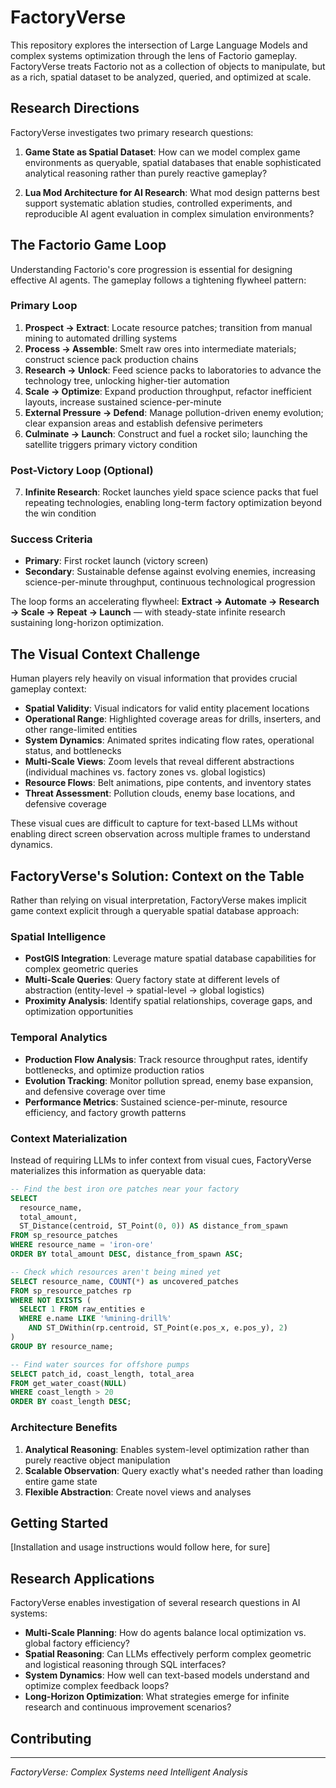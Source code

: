# FactoryVerse

This repository explores the intersection of Large Language Models and complex systems optimization through the lens of Factorio gameplay. FactoryVerse treats Factorio not as a collection of objects to manipulate, but as a rich, spatial dataset to be analyzed, queried, and optimized at scale.

## Research Directions

FactoryVerse investigates two primary research questions:

1. **Game State as Spatial Dataset**: How can we model complex game environments as queryable, spatial databases that enable sophisticated analytical reasoning rather than purely reactive gameplay?

2. **Lua Mod Architecture for AI Research**: What mod design patterns best support systematic ablation studies, controlled experiments, and reproducible AI agent evaluation in complex simulation environments?

## The Factorio Game Loop

Understanding Factorio's core progression is essential for designing effective AI agents. The gameplay follows a tightening flywheel pattern:

### Primary Loop
1. **Prospect → Extract**: Locate resource patches; transition from manual mining to automated drilling systems
2. **Process → Assemble**: Smelt raw ores into intermediate materials; construct science pack production chains
3. **Research → Unlock**: Feed science packs to laboratories to advance the technology tree, unlocking higher-tier automation
4. **Scale → Optimize**: Expand production throughput, refactor inefficient layouts, increase sustained science-per-minute
5. **External Pressure → Defend**: Manage pollution-driven enemy evolution; clear expansion areas and establish defensive perimeters
6. **Culminate → Launch**: Construct and fuel a rocket silo; launching the satellite triggers primary victory condition

### Post-Victory Loop (Optional)
7. **Infinite Research**: Rocket launches yield space science packs that fuel repeating technologies, enabling long-term factory optimization beyond the win condition

### Success Criteria
- **Primary**: First rocket launch (victory screen)
- **Secondary**: Sustainable defense against evolving enemies, increasing science-per-minute throughput, continuous technological progression

The loop forms an accelerating flywheel: **Extract → Automate → Research → Scale → Repeat → Launch** — with steady-state infinite research sustaining long-horizon optimization.

## The Visual Context Challenge

Human players rely heavily on visual information that provides crucial gameplay context:

- **Spatial Validity**: Visual indicators for valid entity placement locations
- **Operational Range**: Highlighted coverage areas for drills, inserters, and other range-limited entities  
- **System Dynamics**: Animated sprites indicating flow rates, operational status, and bottlenecks
- **Multi-Scale Views**: Zoom levels that reveal different abstractions (individual machines vs. factory zones vs. global logistics)
- **Resource Flows**: Belt animations, pipe contents, and inventory states
- **Threat Assessment**: Pollution clouds, enemy base locations, and defensive coverage

These visual cues are difficult to capture for text-based LLMs without enabling direct screen observation across multiple frames to understand dynamics.

## FactoryVerse's Solution: Context on the Table

Rather than relying on visual interpretation, FactoryVerse makes implicit game context explicit through a queryable spatial database approach:

### Spatial Intelligence
- **PostGIS Integration**: Leverage mature spatial database capabilities for complex geometric queries
- **Multi-Scale Queries**: Query factory state at different levels of abstraction (entity-level → spatial-level → global logistics)
- **Proximity Analysis**: Identify spatial relationships, coverage gaps, and optimization opportunities

### Temporal Analytics  
- **Production Flow Analysis**: Track resource throughput rates, identify bottlenecks, and optimize production ratios
- **Evolution Tracking**: Monitor pollution spread, enemy base expansion, and defensive coverage over time
- **Performance Metrics**: Sustained science-per-minute, resource efficiency, and factory growth patterns

### Context Materialization
Instead of requiring LLMs to infer context from visual cues, FactoryVerse materializes this information as queryable data:

```sql
-- Find the best iron ore patches near your factory
SELECT 
  resource_name,
  total_amount,
  ST_Distance(centroid, ST_Point(0, 0)) AS distance_from_spawn
FROM sp_resource_patches 
WHERE resource_name = 'iron-ore'
ORDER BY total_amount DESC, distance_from_spawn ASC;

-- Check which resources aren't being mined yet
SELECT resource_name, COUNT(*) as uncovered_patches
FROM sp_resource_patches rp
WHERE NOT EXISTS (
  SELECT 1 FROM raw_entities e 
  WHERE e.name LIKE '%mining-drill%' 
    AND ST_DWithin(rp.centroid, ST_Point(e.pos_x, e.pos_y), 2)
)
GROUP BY resource_name;

-- Find water sources for offshore pumps
SELECT patch_id, coast_length, total_area
FROM get_water_coast(NULL)
WHERE coast_length > 20
ORDER BY coast_length DESC;
```

### Architecture Benefits

1. **Analytical Reasoning**: Enables system-level optimization rather than purely reactive object manipulation
2. **Scalable Observation**: Query exactly what's needed rather than loading entire game state
3. **Flexible Abstraction**: Create novel views and analyses

## Getting Started

[Installation and usage instructions would follow here, for sure]

## Research Applications

FactoryVerse enables investigation of several research questions in AI systems:

- **Multi-Scale Planning**: How do agents balance local optimization vs. global factory efficiency?
- **Spatial Reasoning**: Can LLMs effectively perform complex geometric and logistical reasoning through SQL interfaces?
- **System Dynamics**: How well can text-based models understand and optimize complex feedback loops?
- **Long-Horizon Optimization**: What strategies emerge for infinite research and continuous improvement scenarios?

## Contributing

---

*FactoryVerse: Complex Systems need Intelligent Analysis*